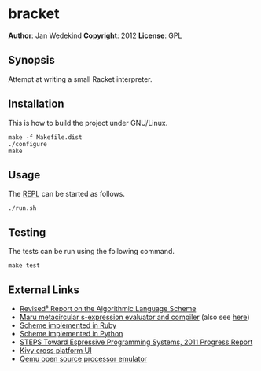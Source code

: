 bracket
======

**Author**:       Jan Wedekind
**Copyright**:    2012
**License**:      GPL

Synopsis
--------

Attempt at writing a small Racket interpreter.

Installation
------------

This is how to build the project under GNU/Linux.

    make -f Makefile.dist
    ./configure
    make

Usage
-----

The [REPL](http://en.wikipedia.org/wiki/Read-eval-print\_loop) can be started as follows.

    ./run.sh

Testing
-------

The tests can be run using the following command.

    make test

External Links
--------------

* [Revised⁶ Report on the Algorithmic Language Scheme](http://www.r6rs.org/)
* [Maru metacircular s-expression evaluator and compiler](http://piumarta.com/software/maru/) (also see [here](https://github.com/kstephens/maru))
* [Scheme implemented in Ruby](https://github.com/jcoglan/heist)
* [Scheme implemented in Python](https://github.com/codebox/scheme-interpreter/blob/master/scheme.py)
* [STEPS Toward Espressive Programming Systems, 2011 Progress Report](http://www.vpri.org/pdf/tr2011004\_steps11.pdf)
* [Kivy cross platform UI](http://kivy.org)
* [Qemu open source processor emulator](http://qemu.org/Manual)
